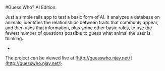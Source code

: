 #Guess Who? AI Edition.

Just a simple rails app to test a basic form of AI. It analyzes a database on animals, identifies the relationships between traits that commonly appear, and then uses that information, plus some other basic rules, to use the fewest number of questions possible to guess what animal the user is thinking.

-
The project can be viewed live at [http://guesswho.njay.net/](http://guesswho.njay.net/)
